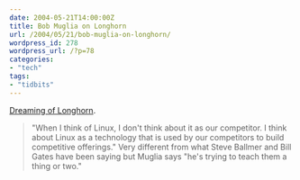 ```yaml
---
date: 2004-05-21T14:00:00Z
title: Bob Muglia on Longhorn
url: /2004/05/21/bob-muglia-on-longhorn/
wordpress_id: 278
wordpress_url: /?p=78
categories:
- "tech"
tags:
- "tidbits"
---
```


<a href="http://www.zdnet.com.au/insight/software/0,39023769,39148209,00.htm" title="Dream of Longhorn.">Dreaming of Longhorn</a>.

> "When I think of Linux, I don't think about it as our competitor. I think about Linux as a technology that is used by our competitors to build competitive offerings." Very different from what Steve Ballmer and Bill Gates have been saying but Muglia says "he's trying to teach them a thing or two."
